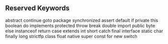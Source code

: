 ## Reserved Keywords

abstract  continue  goto        package    synchronized
assert    default   if          private    this
boolean   do        implements  protected  throw
break     double    import      public
byte      else      instanceof  return
case      extends   int         short
catch     final     interface   static
char      finally   long        strictfp
class     float     native      super
const     for       new         switch